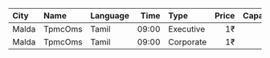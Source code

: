 | City  | Name    | Language |  Time | Type      | Price | Capacity | Booked |
| :---- | :------ | :------- | ----: | :-------- | ----: | -------: | -----: |
| Malda | TpmcOms | Tamil    | 09:00 | Executive |    1₹ |      222 |    143 |
| Malda | TpmcOms | Tamil    | 09:00 | Corporate |    1₹ |      538 |    100 |
